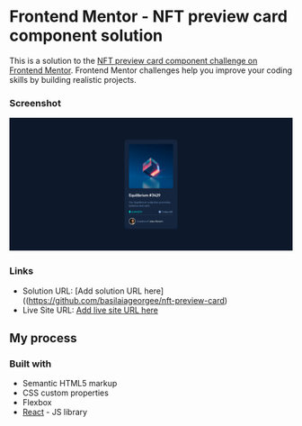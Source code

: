 # Frontend Mentor - NFT preview card component solution

This is a solution to the [NFT preview card component challenge on Frontend Mentor](https://www.frontendmentor.io/challenges/nft-preview-card-component-SbdUL_w0U). Frontend Mentor challenges help you improve your coding skills by building realistic projects. 
### Screenshot

![](./screenshot.png)

### Links

- Solution URL: [Add solution URL here]((https://github.com/basilaiageorgee/nft-preview-card)
- Live Site URL: [Add live site URL here](https://basilaiageorgee.github.io/nft-preview-card/)
## My process

### Built with

- Semantic HTML5 markup
- CSS custom properties
- Flexbox
- [React](https://reactjs.org/) - JS library
